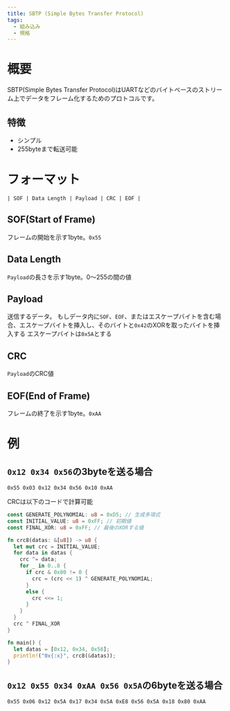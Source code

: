```yaml
---
title: SBTP (Simple Bytes Transfer Protocol)
tags:
  - 組み込み
  - 規格
---
```


# 概要

SBTP(Simple Bytes Transfer Protocol)はUARTなどのバイトベースのストリーム上でデータをフレーム化するためのプロトコルです。

## 特徴

- シンプル
- 255byteまで転送可能

# フォーマット

```
| SOF | Data Length | Payload | CRC | EOF |
```

## SOF(Start of Frame)

フレームの開始を示す1byte。`0x55`

## Data Length

`Payload`の長さを示す1byte。0〜255の間の値

## Payload

送信するデータ。
もしデータ内に`SOF`、`EOF`、またはエスケープバイトを含む場合、エスケープバイトを挿入し、そのバイトと`0x42`のXORを取ったバイトを挿入する
エスケープバイトは`0x5A`とする

## CRC

`Payload`のCRC値

## EOF(End of Frame)

フレームの終了を示す1byte。`0xAA`

# 例

## `0x12 0x34 0x56`の3byteを送る場合

```
0x55 0x03 0x12 0x34 0x56 0x10 0xAA
```

CRCは以下のコードで計算可能

```rs
const GENERATE_POLYNOMIAL: u8 = 0xD5; // 生成多項式
const INITIAL_VALUE: u8 = 0xFF; // 初期値
const FINAL_XOR: u8 = 0xFF; // 最後のXORする値

fn crc8(datas: &[u8]) -> u8 {
  let mut crc = INITIAL_VALUE;
  for data in datas {
    crc ^= data;
    for _ in 0..8 {
      if crc & 0x80 != 0 {
        crc = (crc << 1) ^ GENERATE_POLYNOMIAL;
      }
      else {
        crc <<= 1;
      }
    }
  }
  crc ^ FINAL_XOR
}

fn main() {
  let datas = [0x12, 0x34, 0x56];
  println!("0x{:x}", crc8(&datas));
}
```

## `0x12 0x55 0x34 0xAA 0x56 0x5A`の6byteを送る場合

```
0x55 0x06 0x12 0x5A 0x17 0x34 0x5A 0xE8 0x56 0x5A 0x18 0x80 0xAA
```
